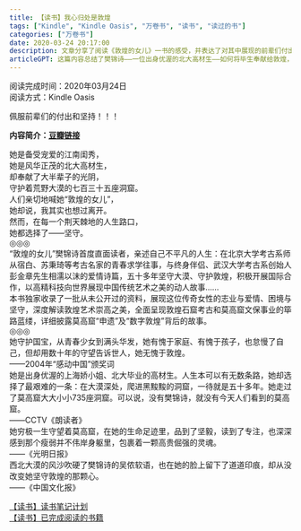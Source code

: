```yaml
---
title: 【读书】我心归处是敦煌
tags: ["Kindle", "Kindle Oasis", "万卷书", "读书", "读过的书"]
categories: ["万卷书"]
date: 2020-03-24 20:17:00
description: 文章分享了阅读《敦煌的女儿》一书的感受，并表达了对其中展现的前辈们付出与坚持的由衷敬佩。
articleGPT: 这篇内容总结了樊锦诗——一位出身优渥的北大高材生——如何将毕生奉献给敦煌，坚守大漠五十余载，守护并传承莫高窟文化遗产的传奇人生。
---
```


阅读完成时间：2020年03月24日  
阅读方式：Kindle Oasis

佩服前辈们的付出和坚持！！！

**内容简介：[豆瓣链接](https://book.douban.com/subject/34799573/)**

她是备受宠爱的江南闺秀，  
她是风华正茂的北大高材生，  
却奉献了大半辈子的光阴，  
守护着荒野大漠的七百三十五座洞窟。  
人们亲切地喊她“敦煌的女儿”，  
她却说，我其实也想过离开。  
然而，在每一个荆天棘地的人生路口，  
她都选择了——坚守。  
◎◎◎  
“敦煌的女儿”樊锦诗首度直面读者，亲述自己不平凡的人生：在北京大学考古系师从宿白、苏秉琦等考古名家的青春求学往事，与终身伴侣、武汉大学考古系创始人彭金章先生相濡以沫的爱情诗篇，五十多年坚守大漠、守护敦煌，积极开展国际合作，以高精科技向世界展现中国传统艺术之美的动人故事……  
本书独家收录了一批从未公开过的资料，展现这位传奇女性的志业与爱情、困境与坚守，深度解读敦煌艺术崇高之美，全面呈现敦煌石窟考古和莫高窟文保事业的筚路蓝缕，详细披露莫高窟“申遗”及“数字敦煌”背后的故事。  
◎◎◎  
她守护国宝，从青春少女到满头华发，她有愧于家庭、有愧于孩子，也怠慢了自己，但却用数十年的守望告诉世人，她无愧于敦煌。  
——2004年“感动中国”颁奖词  
她是出身优渥的上海娇小姐、北大毕业的高材生。人生本可以有无数条路，她却选择了最艰难的一条：在大漠深处，爬进黑黢黢的洞窟，一待就是五十多年。她走过了莫高窟大大小小735座洞窟。可以说，没有樊锦诗，就没有今天人们看到的莫高窟。  
——CCTV《朗读者》  
她穷极一生守望着莫高窟，在她的生命足迹里，品到了坚毅，读到了专注，也深深感到那个瘦弱并不伟岸身躯里，包裹着一颗高贵倔强的灵魂。  
——《光明日报》  
西北大漠的风沙吹硬了樊锦诗的吴侬软语，也在她的脸上留下了道道印痕，却从没改变她坚守敦煌的那颗心。  
——《中国文化报》

[【读书】读书笔记计划](/posts/2016/1114/reading-plan)  
[【读书】已完成阅读的书籍](/posts/2017/0315/reading-done)

